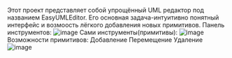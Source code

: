 Этот проект представляет собой упрощённый UML редактор под названием EasyUMLEditor. Его основная задача-интуитивно понятный интерфейс и возмоость лёгкого добавления новых примитивов.
Панель инструментов:
![image](https://github.com/user-attachments/assets/1db34c62-afdf-4f66-b1d0-db99285ed04f)
Сами инструменты(примитивы):
![image](https://github.com/user-attachments/assets/2b901daf-a821-471b-9e48-f6c45efeb21d)
Возможности примитивов:
Добавление
Перемещение
Удаление
![image](https://github.com/user-attachments/assets/623a9299-9acb-4ad6-9b3f-68e51c4362e9)

